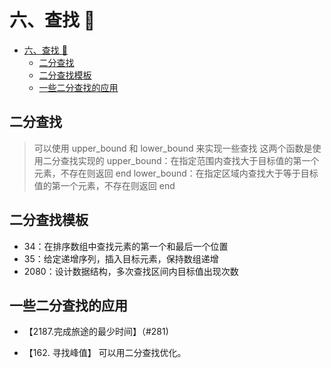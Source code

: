 # 六、查找 🔎

- [六、查找 🔎](#六查找-)
  - [二分查找](#二分查找)
  - [二分查找模板](#二分查找模板)
  - [一些二分查找的应用](#一些二分查找的应用)

## 二分查找

> 可以使用 upper_bound 和 lower_bound 来实现一些查找
> 这两个函数是使用二分查找实现的
> upper_bound：在指定范围内查找大于目标值的第一个元素，不存在则返回 end
> lower_bound：在指定区域内查找大于等于目标值的第一个元素，不存在则返回 end

## 二分查找模板

- 34：在排序数组中查找元素的第一个和最后一个位置
- 35：给定递增序列，插入目标元素，保持数组递增
- 2080：设计数据结构，多次查找区间内目标值出现次数

## 一些二分查找的应用

- 【2187.完成旅途的最少时间】（\#281)
  
- 【162. 寻找峰值】 可以用二分查找优化。
